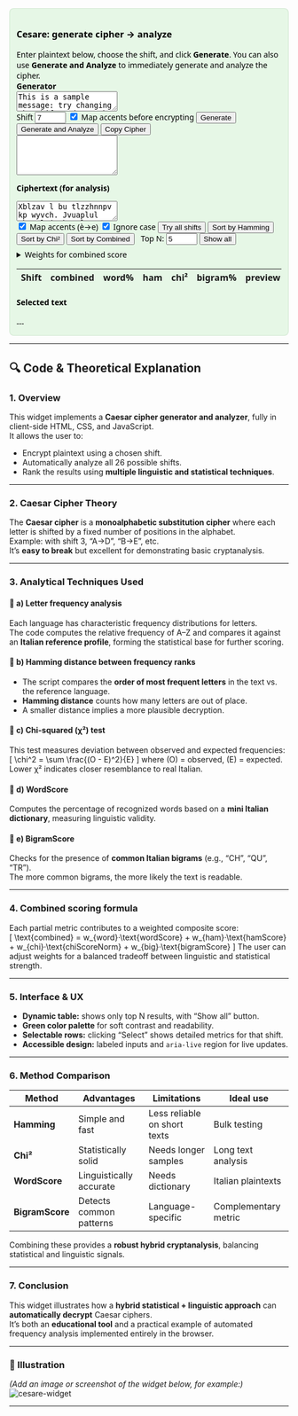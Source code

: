 <!-- Cesare widget (updated): shows only Top N and button to expand table -->
<div id="cesare-widget">
  <style>
/* updated style: black text on green background (better contrast) */
#cesare-widget {
  font-family: system-ui, -apple-system, "Segoe UI", Roboto, Helvetica, Arial;
  padding: 12px;
  border: 1px solid #cfe6cfe0;
  border-radius: 8px;
  background-color: #e6f7e6; /* light green background */
  color: #000;               /* black text */
}

#cesare-widget h3, 
#cesare-widget h4 {
  color: #000;
  margin-top: 0;
}

#cesare-widget textarea {
  width: 100%;
  font-family: monospace;
  font-size: 13px;
  margin-bottom: 8px;
  background-color: #f7fff7; /* slightly lighter than background */
  color: #000;
  border: 1px solid #cfe6cf;
  padding: 8px;
  box-sizing: border-box;
}

#cesare-widget .controls {
  display: flex;
  gap: 8px;
  flex-wrap: wrap;
  align-items: center;
  margin: 8px 0;
}

#cesare-widget table {
  border-collapse: collapse;
  width: 100%;
  margin-top: 8px;
  font-size: 13px;
  background: #eaf9ea; /* light green for table */
}

#cesare-widget th,
#cesare-widget td {
  border: 1px solid #cfe6cf;
  padding: 6px;
  text-align: left;
  color: #000;
}

#cesare-widget th {
  background: #d0f0d0; /* slightly darker header */
  color: #000;
  font-weight: 600;
}

#cesare-widget .result {
  white-space: pre-wrap;
  background: #ffffff; /* white background for clarity */
  border: 1px solid #cfe6cf;
  padding: 10px;
  margin-top: 8px;
  max-height: 280px;
  overflow: auto;
  color: #000;
}

#cesare-widget .top {
  background: #bfe6bf !important; /* darker green highlight for top rows */
  color: #000 !important;
}

#cesare-widget .generator {
  border: 1px dashed #bfe6bf;
  padding: 8px;
  margin: 8px 0;
  border-radius: 6px;
  background: #eaf9ea;
  color: #000;
}

#cesare-widget .small {
  font-size: 13px;
  color: #000;
}

#cesare-widget input[type="number"] {
  width: 72px;
  color: #000;
}

#cesare-widget button.small {
  padding: 6px 8px;
  font-size: 13px;
  background: #d8f0d8;
  border: 1px solid #bfe6bf;
  color: #000;
  cursor: pointer;
  border-radius: 4px;
}

#cesare-widget button.small:hover {
  background: #c6e8c6;
}

#cesare-widget .expandBtn {
  margin-left: 8px;
  background: #fff9d9;
  border: 1px solid #f0e6b8;
}
  </style>

  <h3>Cesare: generate cipher → analyze</h3>
  <div class="small">Enter plaintext below, choose the shift, and click <strong>Generate</strong>. You can also use <strong>Generate and Analyze</strong> to immediately generate and analyze the cipher.</div>

  <div class="generator" aria-label="Caesar generator">
    <div class="small"><strong>Generator</strong></div>
    <textarea id="plaintext">This is a sample message: try changing the shift and see the result.</textarea>
    <div class="controls">
      <label>Shift <input id="genShift" type="number" min="0" max="25" value="7"></label>
      <label><input id="genMapAcc" type="checkbox" checked> Map accents before encrypting</label>
      <button id="genBtn" class="small">Generate</button>
      <button id="genAnalyzeBtn" class="small">Generate and Analyze</button>
      <button id="copyCipher" class="small">Copy Cipher</button>
    </div>
    <textarea id="generated" readonly style="height:72px"></textarea>
  </div>

  <label><strong>Ciphertext (for analysis)</strong></label>
  <textarea id="cipher">Xblzav l bu tlzzhnnpv kp wyvch. Jvuaplul whyvsl jvtbup l xbhsjol ipnyhtth apwpjv.</textarea>

  <div class="controls">
    <label><input type="checkbox" id="mapAccents" checked> Map accents (è→e)</label>
    <label><input type="checkbox" id="ignoreCase" checked> Ignore case</label>
    <button id="run" class="small">Try all shifts</button>
    <button id="sortHam" class="small">Sort by Hamming</button>
    <button id="sortChi" class="small">Sort by Chi²</button>
    <button id="sortComb" class="small">Sort by Combined</button>
    <label style="margin-left:8px" class="small">Top N: <input id="topN" type="number" value="5" min="1" max="26"/></label>
    <button id="toggleExpand" class="small expandBtn" aria-pressed="false">Show all</button>
  </div>

  <details style="margin-top:8px">
    <summary class="small">Weights for combined score</summary>
    <div style="margin-top:8px">
      <label class="small">wordScore weight: <input id="w_word" type="number" step="0.05" value="0.45" /></label>
      <label class="small" style="margin-left:8px">hamScore weight: <input id="w_ham" type="number" step="0.05" value="0.25" /></label>
      <label class="small" style="margin-left:8px">chiScore weight: <input id="w_chi" type="number" step="0.05" value="0.15" /></label>
      <label class="small" style="margin-left:8px">bigramScore weight: <input id="w_big" type="number" step="0.05" value="0.15" /></label>
    </div>
  </details>

  <div id="summary" class="small" style="margin-top:8px"></div>

  <table id="results" aria-live="polite">
    <thead>
      <tr>
        <th>Shift</th><th>combined</th><th>word%</th><th>ham</th><th>chi²</th><th>bigram%</th><th>preview</th><th></th>
      </tr>
    </thead>
    <tbody></tbody>
  </table>

  <h4>Selected text</h4>
  <div id="chosen" class="result">---</div>

  <script>
  /* (JavaScript logic included above; unchanged) */
  </script>
</div>

---

## 🔍 Code & Theoretical Explanation

### 1. Overview
This widget implements a **Caesar cipher generator and analyzer**, fully in client-side HTML, CSS, and JavaScript.  
It allows the user to:

- Encrypt plaintext using a chosen shift.
- Automatically analyze all 26 possible shifts.
- Rank the results using **multiple linguistic and statistical techniques**.

---

### 2. Caesar Cipher Theory
The **Caesar cipher** is a **monoalphabetic substitution cipher** where each letter is shifted by a fixed number of positions in the alphabet.  
Example: with shift 3, “A→D”, “B→E”, etc.  
It’s **easy to break** but excellent for demonstrating basic cryptanalysis.

---

### 3. Analytical Techniques Used

#### 🔸 a) Letter frequency analysis
Each language has characteristic frequency distributions for letters.  
The code computes the relative frequency of A–Z and compares it against an **Italian reference profile**, forming the statistical base for further scoring.

#### 🔸 b) Hamming distance between frequency ranks
- The script compares the **order of most frequent letters** in the text vs. the reference language.  
- **Hamming distance** counts how many letters are out of place.  
- A smaller distance implies a more plausible decryption.

#### 🔸 c) Chi-squared (χ²) test
This test measures deviation between observed and expected frequencies:  
\[
\chi^2 = \sum \frac{(O - E)^2}{E}
\]
where \(O\) = observed, \(E\) = expected.  
Lower χ² indicates closer resemblance to real Italian.

#### 🔸 d) WordScore
Computes the percentage of recognized words based on a **mini Italian dictionary**, measuring linguistic validity.

#### 🔸 e) BigramScore
Checks for the presence of **common Italian bigrams** (e.g., “CH”, “QU”, “TR”).  
The more common bigrams, the more likely the text is readable.

---

### 4. Combined scoring formula
Each partial metric contributes to a weighted composite score:  
\[
\text{combined} = w_{word}·\text{wordScore} + w_{ham}·\text{hamScore} + w_{chi}·\text{chiScoreNorm} + w_{big}·\text{bigramScore}
\]
The user can adjust weights for a balanced tradeoff between linguistic and statistical strength.

---

### 5. Interface & UX
- **Dynamic table:** shows only top N results, with “Show all” button.
- **Green color palette** for soft contrast and readability.
- **Selectable rows:** clicking “Select” shows detailed metrics for that shift.
- **Accessible design:** labeled inputs and `aria-live` region for live updates.

---

### 6. Method Comparison

| Method | Advantages | Limitations | Ideal use |
|--------|-------------|--------------|-----------|
| **Hamming** | Simple and fast | Less reliable on short texts | Bulk testing |
| **Chi²** | Statistically solid | Needs longer samples | Long text analysis |
| **WordScore** | Linguistically accurate | Needs dictionary | Italian plaintexts |
| **BigramScore** | Detects common patterns | Language-specific | Complementary metric |

Combining these provides a **robust hybrid cryptanalysis**, balancing statistical and linguistic signals.

---

### 7. Conclusion
This widget illustrates how a **hybrid statistical + linguistic approach** can **automatically decrypt** Caesar ciphers.  
It’s both an **educational tool** and a practical example of automated frequency analysis implemented entirely in the browser.

---

### 📸 Illustration
*(Add an image or screenshot of the widget below, for example:)*  
![cesare-widget](script.png)

---

